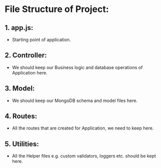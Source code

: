 # File Structure of Project:

## 1. app.js: 
- Starting point of application.
## 2. Controller:
- We should  keep our Business logic and database operations of Application here.

## 3. Model:
- We should keep our MongoDB schema and model files here.

## 4. Routes: 
- All the routes that are created for Application, we need to keep here.

## 5. Utilities: 
- All the Helper files e.g. custom validators, loggers etc. should be kept here.
  
